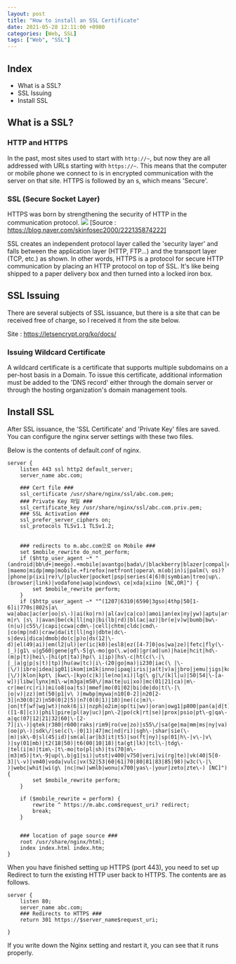 ```yaml
---
layout: post
title: "How to install an SSL Certificate"
date: 2021-05-28 12:11:00 +0900
categories: [Web, SSL]
tags: ["Web", "SSL"]
---
```


## Index

- What is a SSL?
- SSL Issuing
- Install SSL

## What is a SSL?

### HTTP and HTTPS

In the past, most sites used to start with `http://~`, but now they are all addressed with URLs starting with `https://~`. This means that the computer or mobile phone we connect to is in encrypted communication with the server on that site. HTTPS is followed by an s, which means 'Secure'.

### SSL (Secure Socket Layer)

HTTPS was born by strengthening the security of HTTP in the communication protocol. ![](https://images.velog.io/images/sapphire317/post/3e1f4a1b-119d-4050-b6a7-83c119f36d6a/Screen%20Shot%202021-05-28%20at%203.39.44%20PM.png)
[Source : https://blog.naver.com/skinfosec2000/222135874222]

SSL creates an independent protocol layer called the 'security layer' and falls between the application layer (HTTP, FTP...) and the transport layer (TCP, etc.) as shown. In other words, HTTPS is a protocol for secure HTTP communication by placing an HTTP protocol on top of SSL. It's like being shipped to a paper delivery box and then turned into a locked iron box.

## SSL Issuing

There are several subjects of SSL issuance, but there is a site that can be received free of charge, so I received it from the site below.

Site : https://letsencrypt.org/ko/docs/

### Issuing Wildcard Certificate

A wildcard certificate is a certificate that supports multiple subdomains on a per-host basis in a Domain. To issue this certificate, additional information must be added to the 'DNS record' either through the domain server or through the hosting organization's domain management tools.

## Install SSL

After SSL issuance, the 'SSL Certificate' and 'Private Key' files are saved. You can configure the nginx server settings with these two files.

Below is the contents of default.conf of nginx.

```
server {
    listen 443 ssl http2 default_server;
    server_name abc.com;

    ### Cert file ###
    ssl_certificate /usr/share/nginx/ssl/abc.com.pem;
    ### Private Key 파일 ###
    ssl_certificate_key /usr/share/nginx/ssl/abc.com.priv.pem;
    ### SSL Activation ###
    ssl_prefer_server_ciphers on;
    ssl_protocols TLSv1.1 TLSv1.2;


    ### redirects to m.abc.com으로 on Mobile ###
    set $mobile_rewrite do_not_perform;
    if ($http_user_agent ~* "(android|bb\d+|meego).+mobile|avantgo|bada\/|blackberry|blazer|compal|elaine|fennec|hiptop|iemobile|ip(hone|od)|iris|kindle|lge\ |maemo|midp|mmp|mobile.+firefox|netfront|opera\ m(ob|in)i|palm(\ os)?|phone|p(ixi|re)\/|plucker|pocket|psp|series(4|6)0|symbian|treo|up\.(browser|link)|vodafone|wap|windows\ ce|xda|xiino [NC,OR]") {
        set $mobile_rewrite perform;
    }
    if ($http_user_agent ~* "^(1207|6310|6590|3gso|4thp|50[1-6]i|770s|802s|a\ wa|abac|ac(er|oo|s\-)|ai(ko|rn)|al(av|ca|co)|amoi|an(ex|ny|yw)|aptu|ar(ch|go)|as(te|us)|attw|au(di|\-m|r\ |s\ )|avan|be(ck|ll|nq)|bi(lb|rd)|bl(ac|az)|br(e|v)w|bumb|bw\-(n|u)|c55\/|capi|ccwa|cdm\-|cell|chtm|cldc|cmd\-|co(mp|nd)|craw|da(it|ll|ng)|dbte|dc\-s|devi|dica|dmob|do(c|p)o|ds(12|\-d)|el(49|ai)|em(l2|ul)|er(ic|k0)|esl8|ez([4-7]0|os|wa|ze)|fetc|fly(\-|_)|g1\ u|g560|gene|gf\-5|g\-mo|go(\.w|od)|gr(ad|un)|haie|hcit|hd\-(m|p|t)|hei\-|hi(pt|ta)|hp(\ i|ip)|hs\-c|ht(c(\-|\ |_|a|g|p|s|t)|tp)|hu(aw|tc)|i\-(20|go|ma)|i230|iac(\ |\-|\/)|ibro|idea|ig01|ikom|im1k|inno|ipaq|iris|ja(t|v)a|jbro|jemu|jigs|kddi|keji|kgt(\ |\/)|klon|kpt\ |kwc\-|kyo(c|k)|le(no|xi)|lg(\ g|\/(k|l|u)|50|54|\-[a-w])|libw|lynx|m1\-w|m3ga|m50\/|ma(te|ui|xo)|mc(01|21|ca)|m\-cr|me(rc|ri)|mi(o8|oa|ts)|mmef|mo(01|02|bi|de|do|t(\-|\ |o|v)|zz)|mt(50|p1|v\ )|mwbp|mywa|n10[0-2]|n20[2-3]|n30(0|2)|n50(0|2|5)|n7(0(0|1)|10)|ne((c|m)\-|on|tf|wf|wg|wt)|nok(6|i)|nzph|o2im|op(ti|wv)|oran|owg1|p800|pan(a|d|t)|pdxg|pg(13|\-([1-8]|c))|phil|pire|pl(ay|uc)|pn\-2|po(ck|rt|se)|prox|psio|pt\-g|qa\-a|qc(07|12|21|32|60|\-[2-7]|i\-)|qtek|r380|r600|raks|rim9|ro(ve|zo)|s55\/|sa(ge|ma|mm|ms|ny|va)|sc(01|h\-|oo|p\-)|sdk\/|se(c(\-|0|1)|47|mc|nd|ri)|sgh\-|shar|sie(\-|m)|sk\-0|sl(45|id)|sm(al|ar|b3|it|t5)|so(ft|ny)|sp(01|h\-|v\-|v\ )|sy(01|mb)|t2(18|50)|t6(00|10|18)|ta(gt|lk)|tcl\-|tdg\-|tel(i|m)|tim\-|t\-mo|to(pl|sh)|ts(70|m\-|m3|m5)|tx\-9|up(\.b|g1|si)|utst|v400|v750|veri|vi(rg|te)|vk(40|5[0-3]|\-v)|vm40|voda|vulc|vx(52|53|60|61|70|80|81|83|85|98)|w3c(\-|\ )|webc|whit|wi(g\ |nc|nw)|wmlb|wonu|x700|yas\-|your|zeto|zte\-) [NC]") {
        set $mobile_rewrite perform;
    }

    if ($mobile_rewrite = perform) {
        rewrite ^ https://m.abc.com$request_uri? redirect;
        break;
    }


    ### location of page source ###
    root /usr/share/nginx/html;
    index index.html index.htm;
}

```

When you have finished setting up HTTPS (port 443), you need to set up Redirect to turn the existing HTTP user back to HTTPS. The contents are as follows.

```
server {
    listen 80;
    server_name abc.com;
    ### Redirects to HTTPS ###
    return 301 https://$server_name$request_uri;

}
```

If you write down the Nginx setting and restart it, you can see that it runs properly.
